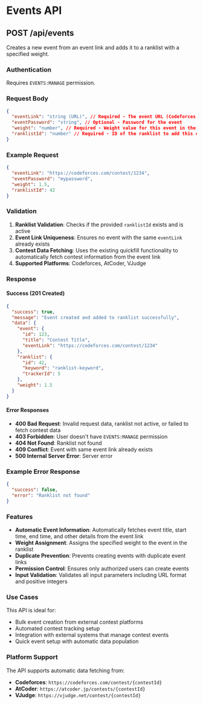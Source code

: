 # Events API

## POST /api/events

Creates a new event from an event link and adds it to a ranklist with a specified weight.

### Authentication

Requires `EVENTS:MANAGE` permission.

### Request Body

```json
{
  "eventLink": "string (URL)", // Required - The event URL (Codeforces, AtCoder, or VJudge)
  "eventPassword": "string", // Optional - Password for the event
  "weight": "number", // Required - Weight value for this event in the ranklist (>= 0)
  "ranklistId": "number" // Required - ID of the ranklist to add this event to (positive integer)
}
```

### Example Request

```json
{
  "eventLink": "https://codeforces.com/contest/1234",
  "eventPassword": "mypassword",
  "weight": 1.5,
  "ranklistId": 42
}
```

### Validation

1. **Ranklist Validation**: Checks if the provided `ranklistId` exists and is active
2. **Event Link Uniqueness**: Ensures no event with the same `eventLink` already exists
3. **Contest Data Fetching**: Uses the existing quickfill functionality to automatically fetch contest information from the event link
4. **Supported Platforms**: Codeforces, AtCoder, VJudge

### Response

#### Success (201 Created)

```json
{
  "success": true,
  "message": "Event created and added to ranklist successfully",
  "data": {
    "event": {
      "id": 123,
      "title": "Contest Title",
      "eventLink": "https://codeforces.com/contest/1234"
    },
    "ranklist": {
      "id": 42,
      "keyword": "ranklist-keyword",
      "trackerId": 5
    },
    "weight": 1.5
  }
}
```

#### Error Responses

- **400 Bad Request**: Invalid request data, ranklist not active, or failed to fetch contest data
- **403 Forbidden**: User doesn't have `EVENTS:MANAGE` permission
- **404 Not Found**: Ranklist not found
- **409 Conflict**: Event with same event link already exists
- **500 Internal Server Error**: Server error

### Example Error Response

```json
{
  "success": false,
  "error": "Ranklist not found"
}
```

### Features

- **Automatic Event Information**: Automatically fetches event title, start time, end time, and other details from the event link
- **Weight Assignment**: Assigns the specified weight to the event in the ranklist
- **Duplicate Prevention**: Prevents creating events with duplicate event links
- **Permission Control**: Ensures only authorized users can create events
- **Input Validation**: Validates all input parameters including URL format and positive integers

### Use Cases

This API is ideal for:

- Bulk event creation from external contest platforms
- Automated contest tracking setup
- Integration with external systems that manage contest events
- Quick event setup with automatic data population

### Platform Support

The API supports automatic data fetching from:

- **Codeforces**: `https://codeforces.com/contest/{contestId}`
- **AtCoder**: `https://atcoder.jp/contests/{contestId}`
- **VJudge**: `https://vjudge.net/contest/{contestId}`
